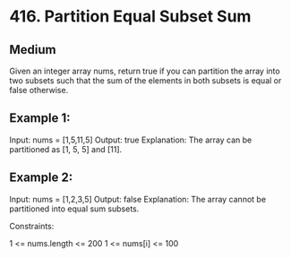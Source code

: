 # 416. Partition Equal Subset Sum

## Medium

Given an integer array nums, return true if you can partition the array into two subsets such that the sum of the elements in both subsets is equal or false otherwise.

## Example 1:

Input: nums = [1,5,11,5]
Output: true
Explanation: The array can be partitioned as [1, 5, 5] and [11].

## Example 2:

Input: nums = [1,2,3,5]
Output: false
Explanation: The array cannot be partitioned into equal sum subsets.

Constraints:

1 <= nums.length <= 200
1 <= nums[i] <= 100
